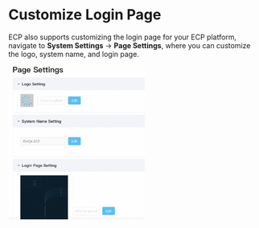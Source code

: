 # Customize Login Page

ECP also supports customizing the login page for your ECP platform, navigate to **System Settings** -> **Page Settings**, where you can customize the logo, system name, and login page. 



<img src="./_assets/manager-setting-page.png" alt="manager-setting-page" style="zoom:30%;" />